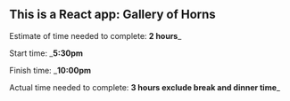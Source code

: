 ## This is a React app: Gallery of Horns


Estimate of time needed to complete: __2 hours___

Start time: ___5:30pm__

Finish time: ___10:00pm__

Actual time needed to complete: __3 hours exclude break and dinner time___
